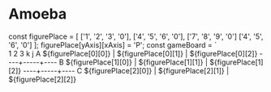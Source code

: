 # Amoeba
const figurePlace = 
[
['1', '2', '3', '0'],
['4', '5', '6', '0'],
['7', '8', '9', '0']
['4', '5', '6', '0']
];
figurePlace[yAxis][xAxis] = 'P';
const gameBoard = `   
      1     2     3
                    k  j
A     ${figurePlace[0][0]}  |  ${figurePlace[0][1]}  |  ${figurePlace[0][2]}
     ----+-----+----
B     ${figurePlace[1][0]}  |  ${figurePlace[1][1]}  |  ${figurePlace[1][2]}
     ----+-----+----
C     ${figurePlace[2][0]}  |  ${figurePlace[2][1]}  |  ${figurePlace[2][2]}
